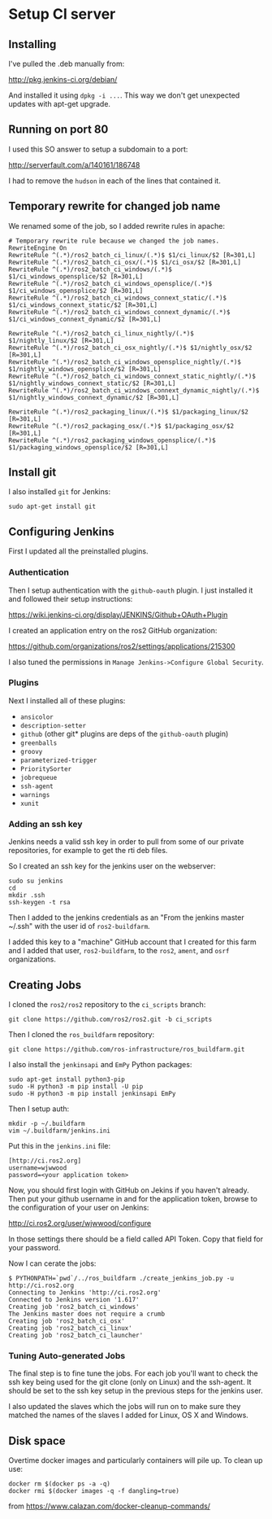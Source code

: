 # Setup CI server

## Installing

I've pulled the .deb manually from:

http://pkg.jenkins-ci.org/debian/

And installed it using `dpkg -i ...`.
This way we don't get unexpected updates with apt-get upgrade.

## Running on port 80

I used this SO answer to setup a subdomain to a port:

http://serverfault.com/a/140161/186748

I had to remove the `hudson` in each of the lines that contained it.

## Temporary rewrite for changed job name

We renamed some of the job, so I added rewrite rules in apache:

```
# Temporary rewrite rule because we changed the job names.
RewriteEngine On
RewriteRule ^(.*)/ros2_batch_ci_linux/(.*)$ $1/ci_linux/$2 [R=301,L]
RewriteRule ^(.*)/ros2_batch_ci_osx/(.*)$ $1/ci_osx/$2 [R=301,L]
RewriteRule ^(.*)/ros2_batch_ci_windows/(.*)$ $1/ci_windows_opensplice/$2 [R=301,L]
RewriteRule ^(.*)/ros2_batch_ci_windows_opensplice/(.*)$ $1/ci_windows_opensplice/$2 [R=301,L]
RewriteRule ^(.*)/ros2_batch_ci_windows_connext_static/(.*)$ $1/ci_windows_connext_static/$2 [R=301,L]
RewriteRule ^(.*)/ros2_batch_ci_windows_connext_dynamic/(.*)$ $1/ci_windows_connext_dynamic/$2 [R=301,L]

RewriteRule ^(.*)/ros2_batch_ci_linux_nightly/(.*)$ $1/nightly_linux/$2 [R=301,L]
RewriteRule ^(.*)/ros2_batch_ci_osx_nightly/(.*)$ $1/nightly_osx/$2 [R=301,L]
RewriteRule ^(.*)/ros2_batch_ci_windows_opensplice_nightly/(.*)$ $1/nightly_windows_opensplice/$2 [R=301,L]
RewriteRule ^(.*)/ros2_batch_ci_windows_connext_static_nightly/(.*)$ $1/nightly_windows_connext_static/$2 [R=301,L]
RewriteRule ^(.*)/ros2_batch_ci_windows_connext_dynamic_nightly/(.*)$ $1/nightly_windows_connext_dynamic/$2 [R=301,L]

RewriteRule ^(.*)/ros2_packaging_linux/(.*)$ $1/packaging_linux/$2 [R=301,L]
RewriteRule ^(.*)/ros2_packaging_osx/(.*)$ $1/packaging_osx/$2 [R=301,L]
RewriteRule ^(.*)/ros2_packaging_windows_opensplice/(.*)$ $1/packaging_windows_opensplice/$2 [R=301,L]
```

## Install git

I also installed `git` for Jenkins:

```
sudo apt-get install git
```

## Configuring Jenkins

First I updated all the preinstalled  plugins.

### Authentication

Then I setup authentication with the `github-oauth` plugin.
I just installed it and followed their setup instructions:

https://wiki.jenkins-ci.org/display/JENKINS/Github+OAuth+Plugin

I created an application entry on the ros2 GitHub organization:

https://github.com/organizations/ros2/settings/applications/215300

I also tuned the permissions in `Manage Jenkins->Configure Global Security`.

### Plugins

Next I installed all of these plugins:

- `ansicolor`
- `description-setter`
- `github` (other git* plugins are deps of the `github-oauth` plugin)
- `greenballs`
- `groovy`
- `parameterized-trigger`
- `PrioritySorter`
- `jobrequeue`
- `ssh-agent`
- `warnings`
- `xunit`

### Adding an ssh key

Jenkins needs a valid ssh key in order to pull from some of our private repositories, for example to get the rti deb files.

So I created an ssh key for the jenkins user on the webserver:

```
sudo su jenkins
cd
mkdir .ssh
ssh-keygen -t rsa
```

Then I added to the jenkins credentials as an "From the jenkins master ~/.ssh" with the user id of `ros2-buildfarm`.

I added this key to a "machine" GitHub account that I created for this farm and I added that user, `ros2-buildfarm`, to the `ros2`, `ament`, and `osrf` organizations.

## Creating Jobs

I cloned the `ros2/ros2` repository to the `ci_scripts` branch:

```
git clone https://github.com/ros2/ros2.git -b ci_scripts
```

Then I cloned the `ros_buildfarm` repository:

```
git clone https://github.com/ros-infrastructure/ros_buildfarm.git
```

I also install the `jenkinsapi` and `EmPy` Python packages:

```
sudo apt-get install python3-pip
sudo -H python3 -m pip install -U pip
sudo -H python3 -m pip install jenkinsapi EmPy
```

Then I setup auth:

```
mkdir -p ~/.buildfarm
vim ~/.buildfarm/jenkins.ini
```

Put this in the `jenkins.ini` file:

```
[http://ci.ros2.org]
username=wjwwood
password=<your application token>
```

Now, you should first login with GitHub on Jekins if you haven't already.
Then put your github username in and for the application token, browse to the configuration of your user on Jenkins:

http://ci.ros2.org/user/wjwwood/configure

In those settings there should be a field called API Token.
Copy that field for your password.

Now I can cerate the jobs:

```
$ PYTHONPATH=`pwd`/../ros_buildfarm ./create_jenkins_job.py -u http://ci.ros2.org
Connecting to Jenkins 'http://ci.ros2.org'
Connected to Jenkins version '1.617'
Creating job 'ros2_batch_ci_windows'
The Jenkins master does not require a crumb
Creating job 'ros2_batch_ci_osx'
Creating job 'ros2_batch_ci_linux'
Creating job 'ros2_batch_ci_launcher'
```

### Tuning Auto-generated Jobs

The final step is to fine tune the jobs.
For each job you'll want to check the ssh key being used for the git clone (only on Linux) and the ssh-agent.
It should be set to the ssh key setup in the previous steps for the jenkins user.

I also updated the slaves which the jobs will run on to make sure they matched the names of the slaves I added for Linux, OS X and Windows.

## Disk space

Overtime docker images and particularly containers will pile up.
To clean up use:

```
docker rm $(docker ps -a -q)
docker rmi $(docker images -q -f dangling=true)
```

from https://www.calazan.com/docker-cleanup-commands/
